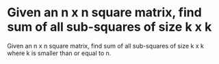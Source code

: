 # Given an n x n square matrix, find sum of all sub-squares of size k x k

Given an n x n square matrix, find sum of all sub-squares of size k x k where k is smaller than or equal to n.